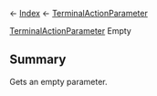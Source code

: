 ← [Index](Api-Index) ← [TerminalActionParameter](Sandbox.ModAPI.Ingame.TerminalActionParameter)

[TerminalActionParameter](Sandbox.ModAPI.Ingame.TerminalActionParameter) Empty

## Summary

Gets an empty parameter.

